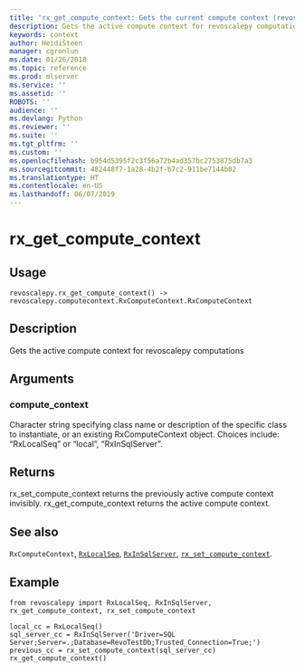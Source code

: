 ```yaml
---
title: 'rx_get_compute_context: Gets the current compute context (revoscalepy)'
description: Gets the active compute context for revoscalepy computations
keywords: context
author: HeidiSteen
manager: cgronlun
ms.date: 01/26/2018
ms.topic: reference
ms.prod: mlserver
ms.service: ''
ms.assetid: ''
ROBOTS: ''
audience: ''
ms.devlang: Python
ms.reviewer: ''
ms.suite: ''
ms.tgt_pltfrm: ''
ms.custom: ''
ms.openlocfilehash: b954d5395f2c3f56a72b4ad357bc2753875db7a3
ms.sourcegitcommit: 482448f7-1a28-4b2f-b7c2-911be7144b02
ms.translationtype: HT
ms.contentlocale: en-US
ms.lasthandoff: 06/07/2019
---
```

# <a name="rxgetcomputecontext"></a>rx_get_compute_context


 


## <a name="usage"></a>Usage



```
revoscalepy.rx_get_compute_context() -> revoscalepy.computecontext.RxComputeContext.RxComputeContext
```





## <a name="description"></a>Description

Gets the active compute context for revoscalepy computations


## <a name="arguments"></a>Arguments


### <a name="computecontext"></a>compute_context

Character string specifying class name or description of the specific class to instantiate, or an existing RxComputeContext object.
Choices include: “RxLocalSeq” or “local”, “RxInSqlServer”.


## <a name="returns"></a>Returns

rx_set_compute_context returns the previously active compute context invisibly. rx_get_compute_context returns the active compute context.


## <a name="see-also"></a>See also

`RxComputeContext`, [`RxLocalSeq`](RxLocalSeq.md), [`RxInSqlServer`](RxInSqlServer.md), [`rx_set_compute_context`](rx-set-compute-context.md).


## <a name="example"></a>Example



```
from revoscalepy import RxLocalSeq, RxInSqlServer, rx_get_compute_context, rx_set_compute_context

local_cc = RxLocalSeq()
sql_server_cc = RxInSqlServer('Driver=SQL Server;Server=.;Database=RevoTestDb;Trusted_Connection=True;')
previous_cc = rx_set_compute_context(sql_server_cc)
rx_get_compute_context()
```

